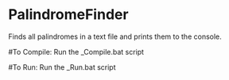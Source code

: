 # PalindromeFinder
 Finds all palindromes in a text file and prints them to the console.

#To Compile:
Run the _Compile.bat script

#To Run:
Run the _Run.bat script
